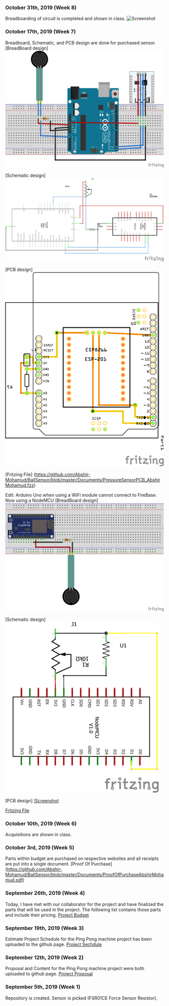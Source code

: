 ### October 31th, 2019 (Week 8)
Breadboarding of circuit is completed and shown in class.
![Screenshot](https://github.com/Abshir-Mohamud/BallSensor/blob/master/Images/AbshirMohamud_PressureSensor.png)

### October 17th, 2019 (Week 7)
Breadboard, Schematic, and PCB design are done for purchased sensor.
[BreadBoard design]
![Screenshot](https://github.com/Abshir-Mohamud/BallSensor/blob/master/Images/HardwareScheme_bb.png)

[Schematic design]
![Screenshot](https://github.com/Abshir-Mohamud/BallSensor/blob/master/Images/HardwareScheme_schem.png)

[PCB design]
![Screenshot](https://github.com/Abshir-Mohamud/BallSensor/blob/master/Images/HardwareScheme_pcb.png)

[Fritzing File] (https://github.com/Abshir-Mohamud/BallSensor/blob/master/Documents/PressureSensorPCB_AbshirMohamud.fzz)

Edit: Arduino Uno when using a WiFi module cannot connect to FireBase. Now using a NodeMCU
[BreadBoard design]
![Screenshot](https://github.com/Abshir-Mohamud/BallSensor/blob/master/Images/AbshirMohamud_PressureSensorV1_bb.png)

[Schematic design]
![Screenshot](https://github.com/Abshir-Mohamud/BallSensor/blob/master/Images/AbshirMohamud_PressureSensorV1_schem.png)

[PCB design]
[!Screenshot](https://github.com/Abshir-Mohamud/BallSensor/blob/master/Images/AbshirMohamud_PressureSensorV1_pcb.png)

[Fritzing File](https://github.com/Abshir-Mohamud/BallSensor/blob/master/Documents/AbshirMohamud_PressureSensorV1.fzz)

### October 10th, 2019 (Week 6)
Acquisitions are shown in class.

### October 3rd, 2019 (Week 5)
Parts within budget are purchased on respective websites and all receipts are put into a single document.
[Proof Of Purchase] (https://github.com/Abshir-Mohamud/BallSensor/blob/master/Documents/ProofOfPurchaseAbshirMohamud.pdf)

### September 26th, 2019 (Week 4)
Today, I have met with our collaborator for the project and have finalized the parts that will be used in the project. The following list contains those parts and include their pricing.
[Project Budget](https://github.com/Abshir-Mohamud/BallSensor/blob/master/Documents/BudgetAbshirMohamud.pdf)

### September 19th, 2019 (Week 3)
Estimate Project Schedule for the Ping Pong machine project has been uploaded to the github page.
[Project Sechdule](https://github.com/Abshir-Mohamud/BallSensor/blob/master/Documents/ProjectScheduleAbshirMohamud.pdf)

### September 12th, 2019 (Week 2)
Proposal and Content for the Ping Pong machine project were both uploaded to github page.
[Project Proposal](https://github.com/Abshir-Mohamud/BallSensor/blob/master/Documents/ProjecttProposalAbshirMohamud.pdf)

### September 5th, 2019 (Week 1)
Repository is created. Sensor is picked (FSR01CE Force Sensor Resistor).


